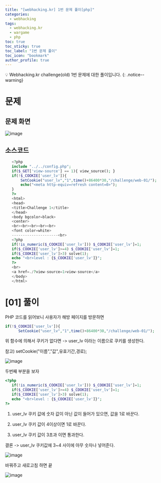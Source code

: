 ```yaml
---
title: "[webhacking.kr] 1번 문제 풀이[php]"
categories:
  - webhacking
tags:
  - webhacking.kr
  - wargame
  - php
toc: true
toc_sticky: true
toc_label: "1번 문제 풀이"
toc_icon: "bookmark"
author_profile: true
---
```


💡 Webhacking.kr challenge(old) 1번 문제에 대한 풀이입니다.
{: .notice--warning}

# 문제
 ## 문제 화면
 ![image](https://user-images.githubusercontent.com/33647663/149108827-53ab66fa-503a-4d19-a9b4-30431606b879.png)


 ## 소스코드
 ```php
    <?php
    include "../../config.php";
    if($_GET['view-source'] == 1){ view_source(); }
    if(!$_COOKIE['user_lv']){
        SetCookie("user_lv","1",time()+86400*30,"/challenge/web-01/");
        echo("<meta http-equiv=refresh content=0>");
    }
    ?>
    <html>
    <head>
    <title>Challenge 1</title>
    </head>
    <body bgcolor=black>
    <center>
    <br><br><br><br><br>
    <font color=white>
    ---------------------<br>
    <?php
    if(!is_numeric($_COOKIE['user_lv'])) $_COOKIE['user_lv']=1;
    if($_COOKIE['user_lv']>=4) $_COOKIE['user_lv']=1;
    if($_COOKIE['user_lv']>3) solve(1);
    echo "<br>level : {$_COOKIE['user_lv']}";
    ?>
    <br>
    <a href=./?view-source=1>view-source</a>
    </body>
    </html>
 ```


# [01] 풀이
 PHP 코드를 읽어보니 사용자가 해방 페이지를 방문하면
 ```php
 if(!$_COOKIE['user_lv']){
       SetCookie("user_lv","1",time()+86400*30,"/challenge/web-01/");
 ```

 
 위 함수에 의해서 쿠키가 없다면 -> user_lv 이라는 이름으로 쿠키를 생성한다.
 
 
 참고) setCookie("이름","값",유효기간,경로); 

 ![image](https://user-images.githubusercontent.com/33647663/149110971-3c6709ca-9ba0-4a32-a861-155f9239b980.png)

 두번째 부분을 보자

 ```php
 <?php
    if(!is_numeric($_COOKIE['user_lv'])) $_COOKIE['user_lv']=1;
    if($_COOKIE['user_lv']>=4) $_COOKIE['user_lv']=1;
    if($_COOKIE['user_lv']>3) solve(1);
    echo "<br>level : {$_COOKIE['user_lv']}";
 ?>
 ```

 1. user_lv 쿠키 값에 숫자 값이 아닌 값이 들어가 있으면, 값을 1로 바꾼다.

 2. user_lv 쿠키 값이 4이상이면 1로 바꾼다.

 3. user_lv 쿠키 값이 3초과 이면 통과한다.
   
 결론 -> user_lv 쿠키값에 3~4 사이에 아무 숫자나 넣어준다.

 ![image](https://user-images.githubusercontent.com/33647663/149113599-2a48df9d-9518-4584-9795-f8cd5a20b2db.png)
 
 
 바꿔주고 새로고침 하면 끝

 ![image](https://user-images.githubusercontent.com/33647663/149113960-cee55631-85aa-491f-87f6-d915571c70e4.png)
 